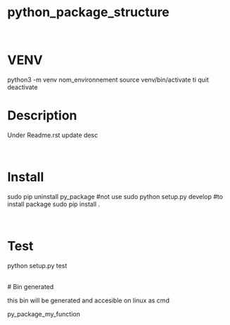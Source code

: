 # python_package_structure
<br>

# VENV


python3 -m venv nom_environnement
source venv/bin/activate
ti quit deactivate
<br>



# Description

Under Readme.rst update desc

<br>

# Install


sudo pip uninstall py_package
#not use sudo python setup.py develop
#to install package
sudo pip install .

<br>


# Test



python setup.py test

<br>
# Bin generated

this bin will be generated and accesible on linux as cmd

py_package_my_function
